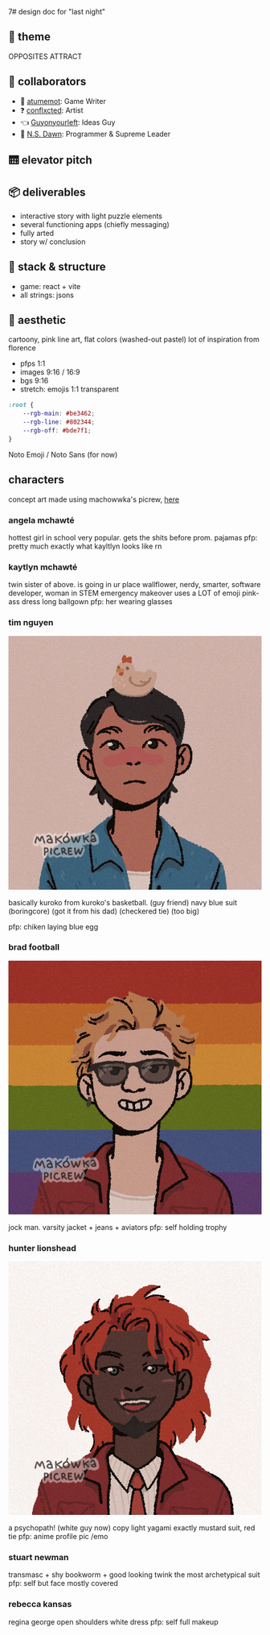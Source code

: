 7# design doc for "last night"

## 📖 theme
OPPOSITES ATTRACT

## 🙌 collaborators 
- 🦹 [atumemot](https://atumemot.itch.io/): Game Writer 
- ❓ [conflxcted](https://itch.io/profile/conflxcted): Artist
- 👈 [Guyonyourleft](https://guyonyourleft.itch.io/): Ideas Guy
- 🌄 [N.S. Dawn](https://ns-dawn.itch.io/): Programmer & Supreme Leader

## 🛗 elevator pitch

## 📦 deliverables
- interactive story with light puzzle elements
- several functioning apps (chiefly messaging)
- fully arted 
- story w/ conclusion

## 🥞 stack & structure
- game: react + vite
- all strings: jsons 

## 🎨 aesthetic
cartoony, pink line art, flat colors (washed-out pastel)
lot of inspiration from florence
- pfps 1:1 
- images 9:16 / 16:9
- bgs  9:16
- stretch: emojis 1:1 transparent

```css
:root {
    --rgb-main: #be3462;
    --rgb-line: #802344;
    --rgb-off: #bde7f1;
}
```

Noto Emoji / Noto Sans (for now)

## characters
concept art made using machowwka's picrew, [here](https://picrew.me/en/image_maker/644129)
### angela mchawté
hottest girl in school very popular. gets the shits before prom.
pajamas 
pfp: pretty much exactly what kayltlyn looks like rn
### kaytlyn mchawté
twin sister of above. is going in ur place
wallflower, nerdy, smarter, software developer, woman in STEM
emergency makeover
uses a LOT of emoji
pink-ass dress long ballgown
pfp: her wearing glasses

### tim nguyen
![tim](/ref-assets/design-doc-img/tim.png)

basically kuroko from kuroko's basketball. (guy friend)
navy blue suit (boringcore) (got it from his dad) (checkered tie) (too big) 

pfp: chiken laying blue egg
### brad football
![brad](/ref-assets/design-doc-img/brad.png)

jock man. 
varsity jacket + jeans + aviators
pfp: self holding trophy

### hunter lionshead
![hunter](/ref-assets/design-doc-img/hunter.png)

a psychopath! (white guy now)
copy light yagami exactly mustard suit, red tie
pfp: anime profile pic /emo

### stuart newman
transmasc + shy bookworm + good looking twink 
the most archetypical suit 
pfp: self but face mostly covered

### rebecca kansas
regina george
open shoulders white dress 
pfp: self full makeup







